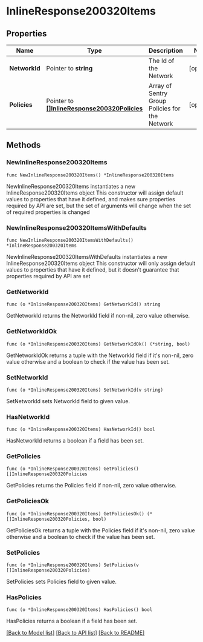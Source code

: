 # InlineResponse200320Items

## Properties

Name | Type | Description | Notes
------------ | ------------- | ------------- | -------------
**NetworkId** | Pointer to **string** | The Id of the Network | [optional] 
**Policies** | Pointer to [**[]InlineResponse200320Policies**](InlineResponse200320Policies.md) | Array of Sentry Group Policies for the Network | [optional] 

## Methods

### NewInlineResponse200320Items

`func NewInlineResponse200320Items() *InlineResponse200320Items`

NewInlineResponse200320Items instantiates a new InlineResponse200320Items object
This constructor will assign default values to properties that have it defined,
and makes sure properties required by API are set, but the set of arguments
will change when the set of required properties is changed

### NewInlineResponse200320ItemsWithDefaults

`func NewInlineResponse200320ItemsWithDefaults() *InlineResponse200320Items`

NewInlineResponse200320ItemsWithDefaults instantiates a new InlineResponse200320Items object
This constructor will only assign default values to properties that have it defined,
but it doesn't guarantee that properties required by API are set

### GetNetworkId

`func (o *InlineResponse200320Items) GetNetworkId() string`

GetNetworkId returns the NetworkId field if non-nil, zero value otherwise.

### GetNetworkIdOk

`func (o *InlineResponse200320Items) GetNetworkIdOk() (*string, bool)`

GetNetworkIdOk returns a tuple with the NetworkId field if it's non-nil, zero value otherwise
and a boolean to check if the value has been set.

### SetNetworkId

`func (o *InlineResponse200320Items) SetNetworkId(v string)`

SetNetworkId sets NetworkId field to given value.

### HasNetworkId

`func (o *InlineResponse200320Items) HasNetworkId() bool`

HasNetworkId returns a boolean if a field has been set.

### GetPolicies

`func (o *InlineResponse200320Items) GetPolicies() []InlineResponse200320Policies`

GetPolicies returns the Policies field if non-nil, zero value otherwise.

### GetPoliciesOk

`func (o *InlineResponse200320Items) GetPoliciesOk() (*[]InlineResponse200320Policies, bool)`

GetPoliciesOk returns a tuple with the Policies field if it's non-nil, zero value otherwise
and a boolean to check if the value has been set.

### SetPolicies

`func (o *InlineResponse200320Items) SetPolicies(v []InlineResponse200320Policies)`

SetPolicies sets Policies field to given value.

### HasPolicies

`func (o *InlineResponse200320Items) HasPolicies() bool`

HasPolicies returns a boolean if a field has been set.


[[Back to Model list]](../README.md#documentation-for-models) [[Back to API list]](../README.md#documentation-for-api-endpoints) [[Back to README]](../README.md)


